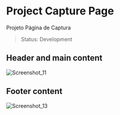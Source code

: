 # Project Capture Page

Projeto Página de Captura

> Status: Development

## Header and main content 
![Screenshot_11](https://user-images.githubusercontent.com/71856519/124843019-612e9380-df67-11eb-9d35-901826e41753.png)

## Footer content
![Screenshot_13](https://user-images.githubusercontent.com/71856519/124843112-8de2ab00-df67-11eb-8b4d-62d1f63d8430.png)



